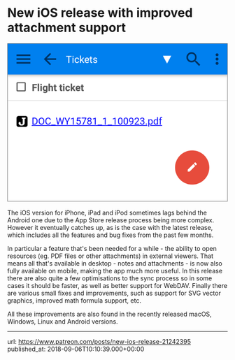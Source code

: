 # New iOS release with improved attachment support

![](images/20180906-101039_0.png)

The iOS version for iPhone, iPad and iPod sometimes lags behind the Android one due to the App Store release process being more complex. However it eventually catches up, as is the case with the latest release, which includes all the features and bug fixes from the past few months.

In particular a feature that's been needed for a while - the ability to open resources (eg. PDF files or other attachments) in external viewers. That means all that's available in desktop - notes and attachments - is now also fully available on mobile, making the app much more useful. In this release there are also quite a few optimisations to the sync process so in some cases it should be faster, as well as better support for WebDAV. Finally there are various small fixes and improvements, such as support for SVG vector graphics, improved math formula support, etc.

All these improvements are also found in the recently released macOS, Windows, Linux and Android versions.

* * *

url: https://www.patreon.com/posts/new-ios-release-21242395
published_at: 2018-09-06T10:10:39.000+00:00